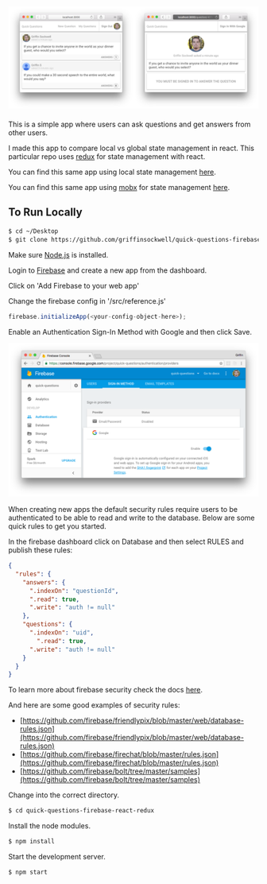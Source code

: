 ![screenshot-1](screenshot-1.png)
---

This is a simple app where users can ask questions and get answers from other users.

I made this app to compare local vs global state management in react. This particular repo uses [redux](http://redux.js.org/) for state management with react.

You can find this same app using local state management [here](https://github.com/griffinsockwell/quick-questions-firebase-react).

You can find this same app using [mobx](https://mobxjs.github.io/mobx/) for state management [here](https://github.com/griffinsockwell/quick-questions-firebase-react-mobx).

## To Run Locally

```bash
$ cd ~/Desktop
$ git clone https://github.com/griffinsockwell/quick-questions-firebase-react-redux.git
```

Make sure [Node.js](https://nodejs.org/) is installed.

Login to [Firebase](https://console.firebase.google.com/) and create a new app from the dashboard.

Click on 'Add Firebase to your web app'

Change the firebase config in '/src/reference.js'

```js
firebase.initializeApp(<your-config-object-here>);
```

Enable an Authentication Sign-In Method with Google and then click Save.

![screenshot-2](screenshot-2.png)

When creating new apps the default security rules require users to be authenticated to be able to read and write to the database. Below are some quick rules to get you started.

In the firebase dashboard click on Database and then select RULES and publish these rules:

```json
{
  "rules": {
    "answers": {
      ".indexOn": "questionId",
      ".read": true,
      ".write": "auth != null"
    },
    "questions": {
      ".indexOn": "uid",
    	".read": true,
      ".write": "auth != null"
    }
  }
}
```

To learn more about firebase security check the docs [here](https://firebase.google.com/docs/database/security/).

And here are some good examples of security rules:
* [https://github.com/firebase/friendlypix/blob/master/web/database-rules.json](https://github.com/firebase/friendlypix/blob/master/web/database-rules.json)
* [https://github.com/firebase/firechat/blob/master/rules.json](https://github.com/firebase/firechat/blob/master/rules.json)
* [https://github.com/firebase/bolt/tree/master/samples](https://github.com/firebase/bolt/tree/master/samples)

Change into the correct directory.
```bash
$ cd quick-questions-firebase-react-redux
```

Install the node modules.
```bash
$ npm install
```

Start the development server.
```bash
$ npm start
```
